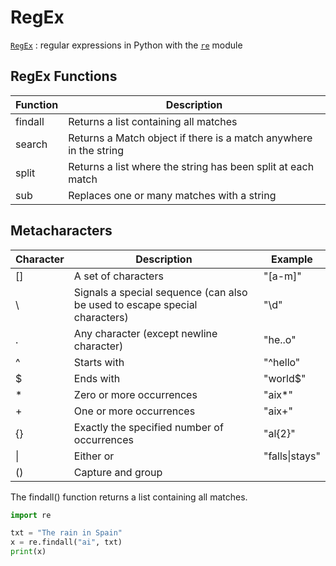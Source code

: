 # RegEx

[`RegEx`](https://docs.python.org/3/howto/regex.html) : regular expressions 
in Python with the [`re`](https://docs.python.org/3/library/re.html#module-re "re: Regular expression operations.") module


## RegEx Functions

| Function | Description                                                       |
|----------|-------------------------------------------------------------------|
| findall  | Returns a list containing all matches                             |
| search   | Returns a Match object if there is a match anywhere in the string |
| split    | Returns a list where the string has been split at each match      |
| sub      | Replaces one or many matches with a string                        |



## Metacharacters


| Character | Description                                                                  | Example        |
|-----------|------------------------------------------------------------------------------|----------------|
| []        | A set of characters                                                          | "[a-m]"        |
| \         | Signals a special sequence (can also be used to escape special   characters) | "\d"           |
| .         | Any character (except newline character)                                     | "he..o"        |
| ^         | Starts with                                                                  | "^hello"       |
| $         | Ends with                                                                    | "world$"       |
| *         | Zero or more occurrences                                                     | "aix*"         |
| +         | One or more occurrences                                                      | "aix+"         |
| {}        | Exactly the specified number of occurrences                                  | "al{2}"        |
| \|        | Either or                                                                    | "falls\|stays" |
| ()        | Capture and group                                                            |                |


The findall() function returns a list containing all matches.  

``` python
import re

txt = "The rain in Spain"
x = re.findall("ai", txt)
print(x)
```
